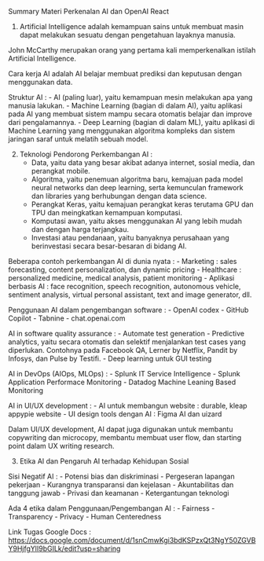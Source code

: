 Summary Materi Perkenalan AI dan OpenAI React

1. Artificial Intelligence adalah kemampuan sains untuk membuat masin dapat melakukan sesuatu dengan pengetahuan layaknya manusia.

John McCarthy merupakan orang yang pertama kali memperkenalkan istilah Artificial Intelligence.

Cara kerja AI adalah AI belajar membuat prediksi dan keputusan dengan menggunakan data.

Struktur AI : 
    - AI (paling luar), yaitu kemampuan mesin melakukan apa yang manusia lakukan.
    - Machine Learning (bagian di dalam AI), yaitu aplikasi pada AI yang membuat sistem mampu secara otomatis belajar dan improve dari pengalamannya.
    - Deep Learning (bagian di dalam ML), yaitu aplikasi di Machine Learning yang menggunakan algoritma kompleks dan sistem jaringan saraf untuk melatih sebuah model.

2. Teknologi Pendorong Perkembangan AI :
    - Data, yaitu data yang besar akibat adanya internet, sosial media, dan perangkat mobile.
    - Algoritma, yaitu penemuan algoritma baru, kemajuan pada model neural networks dan deep learning, serta kemunculan framework dan libraries yang berhubungan dengan data science.
    - Perangkat Keras, yaitu kemajuan perangkat keras terutama GPU dan TPU dan meingkatkan kemampuan komputasi.
    - Komputasi awan, yaitu akses menggunakan AI yang lebih mudah dan dengan harga terjangkau.
    - Investasi atau pendanaan, yaitu banyaknya perusahaan yang berinvestasi secara besar-besaran di bidang AI.

Beberapa contoh perkembangan AI di dunia nyata :
    - Marketing : sales forecasting, content personalization, dan dynamic pricing
    - Healthcare : personalized medicine, medical analysis, patient monitoring
    - Aplikasi berbasis AI : face recognition, speech recognition, autonomous vehicle, sentiment analysis, virtual personal assistant, text and image generator, dll.

Penggunaan AI dalam pengembangan software :
    - OpenAI codex - GitHub Copilot
    - Tabnine
    - chat.openai.com

AI in software quality assurance :
    - Automate test generation
    - Predictive analytics, yaitu secara otomatis dan selektif menjalankan test cases yang diperlukan. Contohnya pada Facebook QA, Lerner by Netflix, Pandit by Infosys, dan Pulse by Testifi.
    - Deep learning untuk GUI testing

AI in DevOps (AIOps, MLOps) :
    - Splunk IT Service Intelligence
    - Splunk Application Performace Monitoring
    - Datadog Machine Leaning Based Monitoring

AI in UI/UX development : 
    - AI untuk membangun website : durable, kleap appypie website
    - UI design tools dengan AI : Figma AI dan uizard

Dalam UI/UX development, AI dapat juga digunakan untuk membantu copywriting dan microcopy, membantu membuat user flow, dan starting point dalam UX writing research.

3. Etika AI dan Pengaruh AI terhadap Kehidupan Sosial

Sisi Negatif AI :
    - Potensi bias dan diskriminasi
    - Pergeseran lapangan pekerjaan
    - Kurangnya transparansi dan kejelasan
    - Akuntabilitas dan tanggung jawab
    - Privasi dan keamanan
    - Ketergantungan teknologi

Ada 4 etika dalam Penggunaan/Pengembangan AI :
    - Fairness
    - Transparency
    - Privacy
    - Human Centeredness

Link Tugas Google Docs : https://docs.google.com/document/d/1snCmwKgi3bdKSPzxQt3NgY50ZGVBY9HjfgYlI9bGILk/edit?usp=sharing